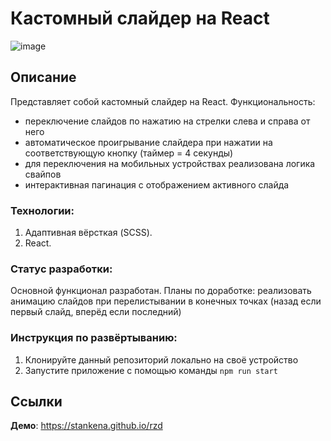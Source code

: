 # Кастомный слайдер на React

![image](https://github.com/stankenA/custom-slider/assets/82235915/72519e10-b2ff-41fe-8609-8bd70b787b63)


## Описание

Представляет собой кастомный слайдер на React. Функциональность:
- переключение слайдов по нажатию на стрелки слева и справа от него
- автоматическое проигрывание слайдера при нажатии на соответствующую кнопку (таймер = 4 секунды)
- для переключения на мобильных устройствах реализована логика свайпов
- интерактивная пагинация с отображением активного слайда

### Технологии:

1. Адаптивная вёрсткая (SCSS).
2. React.

### Статус разработки:

Основной функционал разработан. 
Планы по доработке: реализовать анимацию слайдов при перелистывании в конечных точках (назад если первый слайд, вперёд если последний)

### Инструкция по развёртыванию:

1. Клонируйте данный репозиторий локально на своё устройство
2. Запустите приложение с помощью команды `npm run start`

## Ссылки

**Демо**: https://stankena.github.io/rzd
